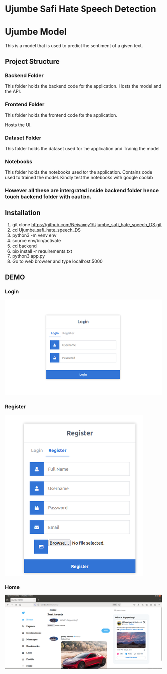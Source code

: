 # Ujumbe Safi Hate Speech Detection
# Ujumbe Model 
This is a model that is used to predict the sentiment of a given text.
## Project Structure
### Backend Folder
This folder holds the backend code for the application.
Hosts the model and the API.

### Frontend Folder
This folder holds the frontend code for the application.

Hosts the UI.
### Dataset Folder
This folder holds the dataset used for the application and Trainig the model
### Notebooks
This folder holds the notebooks used for the application. Contains code used to trained the model.
Kindly test the notebooks with google coolab
### However all these are intergrated inside backend folder hence touch backend folder with caution.
## Installation
1. git clone https://github.com/Neivanny1/Ujumbe_safi_hate_speech_DS.git
2. cd Ujumbe_safi_hate_speech_DS
3. python3 -m venv env
4. source env/bin/activate
5. cd backend
6. pip install -r requirements.txt
7. python3 app.py
8. Go to web browser and type localhost:5000

## DEMO
### Login

<p><img src="demo_pics/day43b.PNG" alt="neivanny1" /></p>

### Register

<p><img src="demo_pics/day43c.PNG" alt="neivanny1" /></p>

### Home

<p><img src="demo_pics/day43a.PNG" alt="neivanny1" /></p>
